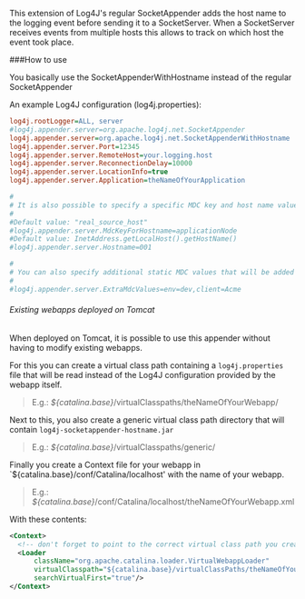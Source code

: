 This extension of Log4J's regular SocketAppender adds the host name to the logging event before sending it to a SocketServer.
When a SocketServer receives events from multiple hosts this allows to track on which host the event took place.

###How to use

You basically use the SocketAppenderWithHostname instead of the regular SocketAppender

An example Log4J configuration (log4j.properties):
```INI
log4j.rootLogger=ALL, server
#log4j.appender.server=org.apache.log4j.net.SocketAppender
log4j.appender.server=org.apache.log4j.net.SocketAppenderWithHostname
log4j.appender.server.Port=12345
log4j.appender.server.RemoteHost=your.logging.host
log4j.appender.server.ReconnectionDelay=10000
log4j.appender.server.LocationInfo=true
log4j.appender.server.Application=theNameOfYourApplication

#
# It is also possible to specify a specific MDC key and host name value
#
#Default value: "real_source_host"
#log4j.appender.server.MdcKeyForHostname=applicationNode
#Default value: InetAddress.getLocalHost().getHostName()
#log4j.appender.server.Hostname=001

#
# You can also specify additional static MDC values that will be added to all serialized logging events
#
#log4j.appender.server.ExtraMdcValues=env=dev,client=Acme
```

###### Existing webapps deployed on Tomcat

When deployed on Tomcat, it is possible to use this appender without having to modify existing webapps.

For this you can create a virtual class path containing a `log4j.properties` file that will be read instead of the Log4J configuration provided by the webapp itself.
>E.g.: *${catalina.base}*/virtualClasspaths/theNameOfYourWebapp/

Next to this, you also create a generic virtual class path directory that will contain `log4j-socketappender-hostname.jar`
>E.g.: *${catalina.base}*/virtualClasspaths/generic/

Finally you create a Context file for your webapp in `${catalina.base}/conf/Catalina/localhost' with the name of your webapp.
>E.g.: *${catalina.base}*/conf/Catalina/localhost/theNameOfYourWebapp.xml

With these contents:

```XML
<Context>
  <!-- don't forget to point to the correct virtual class path you created for your webapp -->
  <Loader
      className="org.apache.catalina.loader.VirtualWebappLoader"
      virtualClasspath="${catalina.base}/virtualClassPaths/theNameOfYourWebapp;${catalina.base}/virtualClassPaths/generic/log4j-socketappender-hostname.jar"
      searchVirtualFirst="true"/>
</Context>
```

